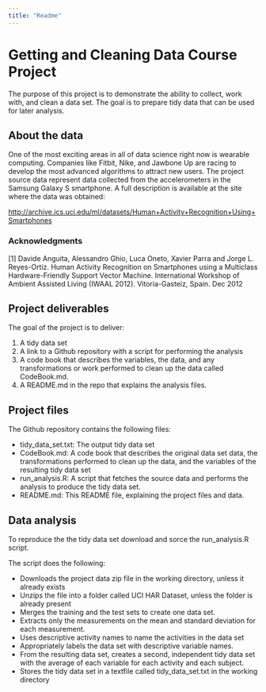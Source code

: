 ```yaml
---
title: "Readme"
---
```


# Getting and Cleaning Data Course Project

The purpose of this project is to demonstrate the ability to collect, work with, and clean a data set. The goal is to prepare tidy data that can be used for later analysis.

## About the data

One of the most exciting areas in all of data science right now is wearable computing. Companies like Fitbit, Nike, and Jawbone Up are racing to develop the most advanced algorithms to attract new users. The project source data represent data collected from the accelerometers in the Samsung Galaxy S smartphone. A full description is available at the site where the data was obtained:

http://archive.ics.uci.edu/ml/datasets/Human+Activity+Recognition+Using+Smartphones 

### Acknowledgments

[1] Davide Anguita, Alessandro Ghio, Luca Oneto, Xavier Parra and Jorge L. Reyes-Ortiz. Human Activity Recognition on Smartphones using a Multiclass Hardware-Friendly Support Vector Machine. International Workshop of Ambient Assisted Living (IWAAL 2012). Vitoria-Gasteiz, Spain. Dec 2012

## Project deliverables

The goal of the project is to deliver:

1. A tidy data set
2. A link to a Github repository with a script for performing the analysis
3. A code book that describes the variables, the data, and any transformations or work performed to clean up the data called CodeBook.md.
4. A README.md in the repo that explains the analysis files.

## Project files

The Github repository contains the following files: 

- tidy_data_set.txt: The output tidy data set
- CodeBook.md: A code book that describes the original data set data, the transformations performed to clean up the data, and the variables of the resulting tidy data set
- run_analysis.R: A script that fetches the source data and performs the analysis to produce the tidy data set.
- README.md: This README file, explaining the project files and data.

## Data analysis

To reproduce the the tidy data set download and sorce the run_analysis.R script.

The script does the following:

- Downloads the project data zip file in the working directory, unless it already exists
- Unzips the file into a folder called UCI HAR Dataset, unless the folder is already present
- Merges the training and the test sets to create one data set.
- Extracts only the measurements on the mean and standard deviation for each measurement. 
- Uses descriptive activity names to name the activities in the data set
- Appropriately labels the data set with descriptive variable names. 
- From the resulting data set, creates a second, independent tidy data set with the average of each variable for each activity and each subject.
- Stores the tidy data set in a textfile called tidy_data_set.txt in the working directory
